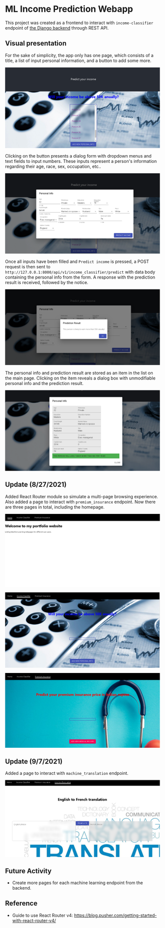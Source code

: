 # ML Income Prediction Webapp

This project was created as a frontend to interact with `income-classifier` endpoint of [the Django backend](https://github.com/DoTrongAnh/ML-service-demo) through REST API.

## Visual presentation

For the sake of simplicity, the app only has one page, which consists of a title, a list of input personal information, and a button to add some more.

![main_gui](doc/img/main_gui.PNG)

Clicking on the button presents a dialog form with dropdown menus and text fields to input numbers. These inputs represent a person's information regarding their age, race, sex, occupation, etc..

![form](doc/img/PersonForm.PNG)

Once all inputs have been filled and `Predict income` is pressed, a POST request is then sent to `http://127.0.0.1:8000/api/v1/income_classifier/predict` with data body containing the personal info from the form. A response with the prediction result is received, followed by the notice.

![notice](doc/img/Predict_notice.PNG)

The personal info and prediction result are stored as an item in the list on the main page. Clicking on the item reveals a dialog box with unmodifiable personal info and the prediction result.

![record](doc/img/PersonRecord.PNG)

## Update (8/27/2021)
Added React Router module so simulate a multi-page browsing experience. Also added a page to interact with `premium_insurance` endpoint. Now there are three pages in total, including the homepage.

![home](doc/img/homepage.PNG)

![income](doc/img/income.PNG)

![insurance](doc/img/insurance.PNG)

## Update (9/7/2021)
Added a page to interact with `machine_translation` endpoint.

![translate](doc/img/translate.PNG)

## Future Activity
- Create more pages for each machine learning endpoint from the backend.

## Reference
- Guide to use React Router v4: https://blog.pusher.com/getting-started-with-react-router-v4/
